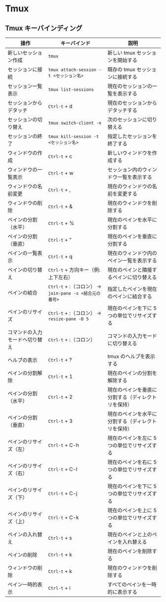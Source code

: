# Tmux

## Tmux キーバインディング

| 操作                           | キーバインド                                           | 説明                                               |
| ------------------------------ | ------------------------------------------------------ | -------------------------------------------------- |
| 新しいセッション作成           | `tmux`                                                 | 新しい tmux セッションを開始する                   |
| セッションに接続               | `tmux attach-session -t <セッション名>`                | 既存の tmux セッションに接続する                   |
| セッション一覧表示             | `tmux list-sessions`                                   | 現在のセッションの一覧を表示する                   |
| セッションからデタッチ         | `Ctrl-t` + d                                           | 現在のセッションからデタッチする                   |
| セッションの切り替え           | `tmux switch-client -n`                                | 次のセッションに切り替える                         |
| セッションの終了               | `tmux kill-session -t <セッション名>`                  | 指定したセッションを終了する                       |
| ウィンドウの作成               | `Ctrl-t` + c                                           | 新しいウィンドウを作成する                         |
| ウィンドウの一覧表示           | `Ctrl-t` + w                                           | セッション内のウィンドウ一覧を表示する             |
| ウィンドウの名前変更           | `Ctrl-t` + ,                                           | 現在のウィンドウの名前を変更する                   |
| ウィンドウの削除               | `Ctrl-t` + &                                           | 現在のウィンドウを削除する                         |
| ペインの分割（水平）           | `Ctrl-t` + %                                           | 現在のペインを水平に分割する                       |
| ペインの分割（垂直）           | `Ctrl-t` + "                                           | 現在のペインを垂直に分割する                       |
| ペインの一覧表示               | `Ctrl-t` + q                                           | 現在のウィンドウ内のペイン一覧を表示する           |
| ペインの切り替え               | `Ctrl-t` + 方向キー（例: 上下左右）                    | 現在のペインと隣接するペインに切り替える           |
| ペインの結合                   | `Ctrl-t` + :（コロン） → `join-pane -s <結合元の番号>` | 指定したペインを現在のペインに結合する             |
| ペインのリサイズ               | `Ctrl-t` + :（コロン） → `resize-pane -D 5`            | 現在のペインを下に 5 つの単位でリサイズする        |
| コマンドの入力モードへ切り替え | `Ctrl-t` + :（コロン）                                 | コマンドの入力モードに切り替える                   |
| ヘルプの表示                   | `Ctrl-t` + ?                                           | tmux のヘルプを表示する                            |
| ペインの分割解除               | `Ctrl-t` + 1                                           | 現在のペインの分割を解除する                       |
| ペインの分割（水平）           | `Ctrl-t` + 2                                           | 現在のペインを垂直に分割する（ディレクトリを保持） |
| ペインの分割（垂直）           | `Ctrl-t` + 3                                           | 現在のペインを水平に分割する（ディレクトリを保持） |
| ペインのリサイズ（左）         | `Ctrl-t` + C-h                                         | 現在のペインを左に 5 つの単位でリサイズする        |
| ペインのリサイズ（右）         | `Ctrl-t` + C-l                                         | 現在のペインを右に 5 つの単位でリサイズする        |
| ペインのリサイズ（下）         | `Ctrl-t` + C-j                                         | 現在のペインを下に 5 つの単位でリサイズする        |
| ペインのリサイズ（上）         | `Ctrl-t` + C-k                                         | 現在のペインを上に 5 つの単位でリサイズする        |
| ペインの入れ替え               | `Ctrl-t` + s                                           | 現在のペインと上のペインを入れ替える               |
| ペインの削除                   | `Ctrl-t` + k                                           | 現在のペインを削除する                             |
| ウィンドウの削除               | `Ctrl-t` + k                                           | 現在のウィンドウを削除する                         |
| ペイン一時的表示               | `Ctrl-t` + i                                           | すべてのペインを一時的に表示する                   |
